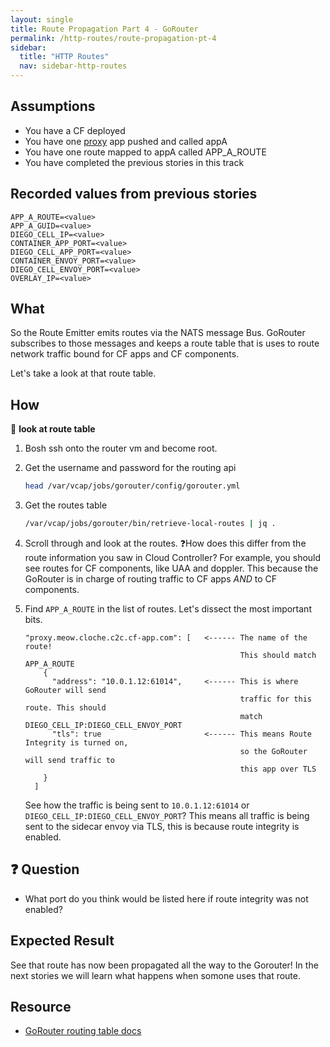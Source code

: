 ```yaml
---
layout: single
title: Route Propagation Part 4 - GoRouter
permalink: /http-routes/route-propagation-pt-4
sidebar:
  title: "HTTP Routes"
  nav: sidebar-http-routes
---
```


## Assumptions
- You have a CF deployed
- You have one
  [proxy](https://github.com/cloudfoundry/cf-networking-release/tree/develop/src/example-apps/proxy)
  app pushed and called appA
- You have one route mapped to appA called APP_A_ROUTE
- You have completed the previous stories in this track

## Recorded values from previous stories
```
APP_A_ROUTE=<value>
APP_A_GUID=<value>
DIEGO_CELL_IP=<value>
CONTAINER_APP_PORT=<value>
DIEGO_CELL_APP_PORT=<value>
CONTAINER_ENVOY_PORT=<value>
DIEGO_CELL_ENVOY_PORT=<value>
OVERLAY_IP=<value>
```

## What
So the Route Emitter emits routes via the NATS message Bus.
GoRouter subscribes to those messages and keeps a route table that is uses to route network traffic bound for CF apps and CF components.

Let's take a look at that route table.

## How

📝 **look at route table**
1. Bosh ssh onto the router vm and become root.
1. Get the username and password for the routing api
   ```bash
   head /var/vcap/jobs/gorouter/config/gorouter.yml
   ```
1. Get the routes table
   ```bash
   /var/vcap/jobs/gorouter/bin/retrieve-local-routes | jq .
   ```
1. Scroll through and look at the routes.
  ❓How does this differ from the route information you saw in Cloud Controller?
   For example, you should see routes for CF components, like UAA and doppler.
   This because the GoRouter is in charge of routing traffic to CF apps *AND* to CF components.
1. Find `APP_A_ROUTE` in the list of routes. Let's dissect the most important bits.
   ```
   "proxy.meow.cloche.c2c.cf-app.com": [   <------ The name of the route!
                                                   This should match APP_A_ROUTE
       {
         "address": "10.0.1.12:61014",     <------ This is where GoRouter will send
                                                   traffic for this route. This should
                                                   match DIEGO_CELL_IP:DIEGO_CELL_ENVOY_PORT
         "tls": true                       <------ This means Route Integrity is turned on,
                                                   so the GoRouter will send traffic to
                                                   this app over TLS
       }
     ]
   ```

   See how the traffic is being sent to `10.0.1.12:61014` or
   `DIEGO_CELL_IP:DIEGO_CELL_ENVOY_PORT`?  This means all traffic is being
   sent to the sidecar envoy via TLS, this is because route integrity is enabled.

## ❓ Question
* What port do you think would be listed here if route integrity was not enabled?

## Expected Result
See that route has now been propagated all the way to the Gorouter! In the next
stories we will learn what happens when somone uses that route.

## Resource
* [GoRouter routing table docs](https://github.com/cloudfoundry/gorouter#the-routing-table)

